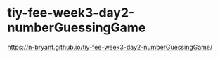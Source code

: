 # tiy-fee-week3-day2-numberGuessingGame
https://n-bryant.github.io/tiy-fee-week3-day2-numberGuessingGame/
